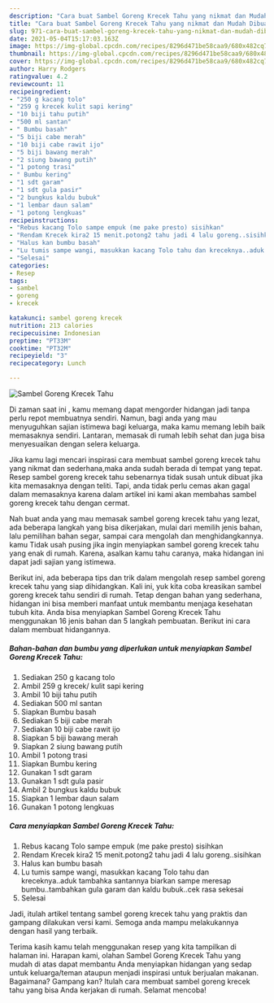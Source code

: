 ```yaml
---
description: "Cara buat Sambel Goreng Krecek Tahu yang nikmat dan Mudah Dibuat"
title: "Cara buat Sambel Goreng Krecek Tahu yang nikmat dan Mudah Dibuat"
slug: 971-cara-buat-sambel-goreng-krecek-tahu-yang-nikmat-dan-mudah-dibuat
date: 2021-05-04T15:17:03.163Z
image: https://img-global.cpcdn.com/recipes/8296d471be58caa9/680x482cq70/sambel-goreng-krecek-tahu-foto-resep-utama.jpg
thumbnail: https://img-global.cpcdn.com/recipes/8296d471be58caa9/680x482cq70/sambel-goreng-krecek-tahu-foto-resep-utama.jpg
cover: https://img-global.cpcdn.com/recipes/8296d471be58caa9/680x482cq70/sambel-goreng-krecek-tahu-foto-resep-utama.jpg
author: Harry Rodgers
ratingvalue: 4.2
reviewcount: 11
recipeingredient:
- "250 g kacang tolo"
- "259 g krecek kulit sapi kering"
- "10 biji tahu putih"
- "500 ml santan"
- " Bumbu basah"
- "5 biji cabe merah"
- "10 biji cabe rawit ijo"
- "5 biji bawang merah"
- "2 siung bawang putih"
- "1 potong trasi"
- " Bumbu kering"
- "1 sdt garam"
- "1 sdt gula pasir"
- "2 bungkus kaldu bubuk"
- "1 lembar daun salam"
- "1 potong lengkuas"
recipeinstructions:
- "Rebus kacang Tolo sampe empuk (me pake presto) sisihkan"
- "Rendam Krecek kira2 15 menit.potong2 tahu jadi 4 lalu goreng..sisihkan"
- "Halus kan bumbu basah"
- "Lu tumis sampe wangi, masukkan kacang Tolo tahu dan kreceknya..aduk tambahka santannya biarkan sampe meresap bumbu..tambahkan gula garam dan kaldu bubuk..cek rasa sekesai"
- "Selesai"
categories:
- Resep
tags:
- sambel
- goreng
- krecek

katakunci: sambel goreng krecek 
nutrition: 213 calories
recipecuisine: Indonesian
preptime: "PT33M"
cooktime: "PT32M"
recipeyield: "3"
recipecategory: Lunch

---
```



![Sambel Goreng Krecek Tahu](https://img-global.cpcdn.com/recipes/8296d471be58caa9/680x482cq70/sambel-goreng-krecek-tahu-foto-resep-utama.jpg)

Di zaman  saat ini , kamu memang dapat mengorder hidangan jadi tanpa perlu repot membuatnya sendiri. Namun, bagi anda yang mau menyuguhkan sajian istimewa bagi keluarga, maka kamu memang lebih baik memasaknya sendiri. Lantaran, memasak di rumah lebih sehat dan juga bisa menyesuaikan dengan selera keluarga.

Jika kamu lagi mencari inspirasi cara membuat sambel goreng krecek tahu yang nikmat dan sederhana,maka anda sudah berada di tempat yang tepat. Resep sambel goreng krecek tahu  sebenarnya tidak susah untuk dibuat jika kita memasaknya dengan teliti. Tapi, anda tidak perlu cemas akan gagal dalam memasaknya 
karena dalam artikel ini kami akan membahas sambel goreng krecek tahu dengan cermat.  



Nah buat anda yang mau memasak sambel goreng krecek tahu yang lezat, ada beberapa langkah yang bisa dikerjakan, mulai dari memilih jenis bahan, lalu pemilihan bahan segar, sampai cara mengolah dan menghidangkannya. kamu Tidak usah pusing jika ingin menyiapkan sambel goreng krecek tahu yang enak di rumah. Karena, asalkan kamu  tahu caranya, maka hidangan ini dapat jadi sajian yang istimewa.

Berikut ini, ada beberapa tips dan trik dalam mengolah resep sambel goreng krecek tahu yang siap dihidangkan. Kali ini, yuk kita coba kreasikan sambel goreng krecek tahu sendiri di rumah. Tetap dengan bahan yang sederhana, hidangan ini bisa memberi manfaat untuk membantu menjaga kesehatan tubuh kita. Anda bisa menyiapkan Sambel Goreng Krecek Tahu menggunakan 16 jenis bahan dan 5 langkah pembuatan. Berikut ini cara dalam membuat hidangannya.

<!--inarticleads1-->

##### Bahan-bahan dan bumbu yang diperlukan untuk menyiapkan Sambel Goreng Krecek Tahu:

1. Sediakan 250 g kacang tolo
1. Ambil 259 g krecek/ kulit sapi kering
1. Ambil 10 biji tahu putih
1. Sediakan 500 ml santan
1. Siapkan  Bumbu basah
1. Sediakan 5 biji cabe merah
1. Sediakan 10 biji cabe rawit ijo
1. Siapkan 5 biji bawang merah
1. Siapkan 2 siung bawang putih
1. Ambil 1 potong trasi
1. Siapkan  Bumbu kering
1. Gunakan 1 sdt garam
1. Gunakan 1 sdt gula pasir
1. Ambil 2 bungkus kaldu bubuk
1. Siapkan 1 lembar daun salam
1. Gunakan 1 potong lengkuas




<!--inarticleads2-->

##### Cara menyiapkan Sambel Goreng Krecek Tahu:

1. Rebus kacang Tolo sampe empuk (me pake presto) sisihkan
1. Rendam Krecek kira2 15 menit.potong2 tahu jadi 4 lalu goreng..sisihkan
1. Halus kan bumbu basah
1. Lu tumis sampe wangi, masukkan kacang Tolo tahu dan kreceknya..aduk tambahka santannya biarkan sampe meresap bumbu..tambahkan gula garam dan kaldu bubuk..cek rasa sekesai
1. Selesai




Jadi, itulah artikel tentang  sambel goreng krecek tahu  yang praktis dan gampang dilakukan versi kami. Semoga anda mampu melakukannya dengan hasil yang terbaik. 

Terima kasih kamu telah menggunakan resep yang kita tampilkan di halaman ini. Harapan kami, olahan  Sambel Goreng Krecek Tahu yang mudah di atas dapat membantu Anda menyiapkan hidangan yang sedap untuk keluarga/teman ataupun menjadi inspirasi untuk berjualan makanan. Bagaimana? Gampang kan? Itulah cara membuat sambel goreng krecek tahu yang bisa Anda kerjakan di rumah. Selamat mencoba!

